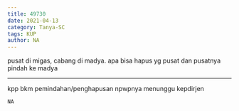 ```yaml
---
title: 49730
date: 2021-04-13
category: Tanya-SC
tags: KUP
author: NA
---
```


pusat di migas, cabang di madya. apa bisa hapus yg pusat dan pusatnya pindah ke madya

---

kpp bkm pemindahan/penghapusan npwpnya menunggu kepdirjen

`NA`
